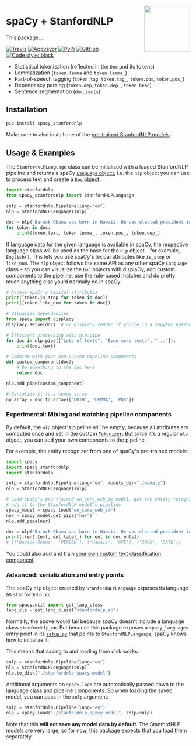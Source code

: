 <a href="https://explosion.ai"><img src="https://explosion.ai/assets/img/logo.svg" width="125" height="125" align="right" /></a>

# spaCy + StanfordNLP

This package...

[![Travis](https://img.shields.io/travis/explosion/spacy_stanfordnlp/master.svg?style=flat-square&logo=travis)](https://travis-ci.org/explosion/spacy_stanfordnlp)
[![Appveyor](https://img.shields.io/appveyor/ci/explosion/spacy_stanfordnlp/master.svg?style=flat-square&logo=appveyor)](https://ci.appveyor.com/project/explosion/spacy_stanfordnlp)
[![PyPi](https://img.shields.io/pypi/v/spacy_stanfordnlp.svg?style=flat-square)](https://pypi.python.org/pypi/spacy_stanfordnlp)
[![GitHub](https://img.shields.io/github/release/explosion/spacy_stanfordnlp/all.svg?style=flat-square)](https://github.com/explosion/spacy_stanfordnlp)
[![Code style: black](https://img.shields.io/badge/code%20style-black-000000.svg?style=flat-square)](https://github.com/ambv/black)

- Statistical tokenization (reflected in the `Doc` and its tokens)
- Lemmatization (`token.lemma` and `token.lemma_`)
- Part-of-speech tagging (`token.tag`, `token.tag_`, `token.pos`, `token.pos_`)
- Dependency parsing (`token.dep`, `token.dep_`, `token.head`)
- Sentence segmentation (`doc.sents`)

## Installation

```bash
pip install spacy_stanfordnlp
```

Make sure to also install one of the
[pre-trained StanfordNLP models](https://stanfordnlp.github.io/stanfordnlp/installation_download.html).

## Usage & Examples

The `StanfordNLPLanguage` class can be initialized with a loaded StanfordNLP
pipeline and returns a spaCy [`Language` object](https://spacy.io/api/language),
i.e. the `nlp` object you can use to process text and create a
[`Doc` object](https://spacy.io/api/doc).

```python
import stanfordnlp
from spacy_stanfordnlp import StanfordNLPLanguage

snlp = stanfordnlp.Pipeline(lang="en")
nlp = StanfordNLPLanguage(snlp)

doc = nlp("Barack Obama was born in Hawaii. He was elected president in 2008.")
for token in doc:
    print(token.text, token.lemma_, token.pos_, token.dep_)
```

If language data for the given language is available in spaCy, the respective
language class will be used as the base for the `nlp` object – for example,
`English()`. This lets you use spaCy's lexical attributes like `is_stop` or
`like_num`. The `nlp` object follows the same API as any other spaCy `Language`
class – so you can visualize the `Doc` objects with displaCy, add custom
components to the pipeline, use the rule-based matcher and do pretty much
anything else you'd normally do in spaCy.

```python
# Access spaCy's lexical attributes
print([token.is_stop for token in doc])
print([token.like_num for token in doc])

# Visualize dependencies
from spacy import displacy
displacy.serve(doc)  # or displacy.render if you're in a Jupyter notebook

# Efficient processing with nlp.pipe
for doc in nlp.pipe(["Lots of texts", "Even more texts", "..."]):
    print(doc.text)

# Combine with your own custom pipeline components
def custom_component(doc):
    # Do something to the doc here
    return doc

nlp.add_pipe(custom_component)

# Serialize it to a numpy array
np_array = doc.to_array(['ORTH', 'LEMMA', 'POS'])
```

### Experimental: Mixing and matching pipeline components

By default, the `nlp` object's pipeline will be empty, because all attributes
are computed once and set in the custom
[`Tokenizer`](spacy_stanfordnlp/language.py). But since it's a regular `nlp`
object, you can add your own components to the pipeline.

For example, the entity recognizer from one of spaCy's pre-trained models:

```python
import spacy
import spacy_stanfordnlp
import stanfordnlp

snlp = stanfordnlp.Pipeline(lang="en", models_dir="./models")
nlp = StanfordNLPLanguage(snlp)

# Load spaCy's pre-trained en_core_web_sm model, get the entity recognizer and
# add it to the StanfordNLP model's pipeline
spacy_model = spacy.load("en_core_web_sm")
ner = spacy_model.get_pipe("ner")
nlp.add_pipe(ner)

doc = nlp("Barack Obama was born in Hawaii. He was elected president in 2008.")
print([(ent.text, ent.label_) for ent in doc.ents])
# [('Barack Obama', 'PERSON'), ('Hawaii', 'GPE'), ('2008', 'DATE')]
```

You could also add and train
[your own custom text classification component](https://spacy.io/usage/training#textcat).

### Advanced: serialization and entry points

The spaCy `nlp` object created by `StanfordNLPLanguage` exposes its language as
`stanfordnlp_xx`.

```python
from spacy.util import get_lang_class
lang_cls = get_lang_class("stanfordnlp_en")
```

Normally, the above would fail because spaCy doesn't include a language class
`stanfordnlp_en`. But because this package exposes a `spacy_languages` entry
point in its [`setup.py`](setup.py) that points to `StanfordNLPLanguage`, spaCy
knows how to initialize it.

This means that saving to and loading from disk works:

```python
snlp = stanfordnlp.Pipeline(lang="en")
nlp = StanfordNLPLanguage(snlp)
nlp.to_disk("./stanfordnlp-spacy-model")
```

Additional arguments on `spacy.load` are automatically passed down to the
language class and pipeline components. So when loading the saved model, you can
pass in the `snlp` argument:

```python
snlp = stanfordnlp.Pipeline(lang="en")
nlp = spacy.load("./stanfordnlp-spacy-model", snlp=snlp)
```

Note that this **will not save any model data by default**. The StanfordNLP
models are very large, so for now, this package expects that you load them
separately.
